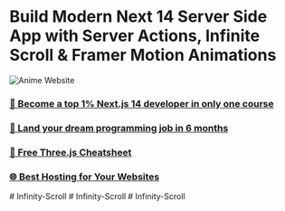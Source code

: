 # Build Modern Next 14 Server Side App with Server Actions, Infinite Scroll & Framer Motion Animations

![Anime Website](https://i.ibb.co/MG1nbqt/YT-Thumbnails-2.png)

### [🌟 Become a top 1% Next.js 14 developer in only one course](https://jsmastery.pro/next14)
### [🚀 Land your dream programming job in 6 months](https://jsmastery.pro/masterclass)
### [📙 Free Three.js Cheatsheet](https://resource.jsmastery.pro/threejs-cheatsheet)
### [🌐 Best Hosting for Your Websites](https://hostinger.com/javascript10)

#   I n f i n i t y - S c r o l l  
 #   I n f i n i t y - S c r o l l  
 #   I n f i n i t y - S c r o l l  
 